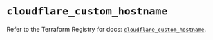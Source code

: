 # `cloudflare_custom_hostname`

Refer to the Terraform Registry for docs: [`cloudflare_custom_hostname`](https://registry.terraform.io/providers/cloudflare/cloudflare/4.27.0/docs/resources/custom_hostname).
